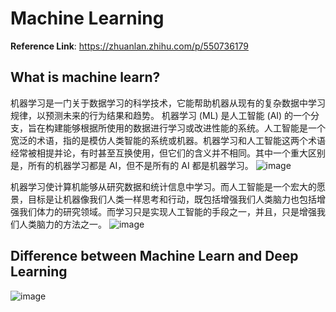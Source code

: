 Machine Learning
===
**Reference Link**: https://zhuanlan.zhihu.com/p/550736179

## What is machine learn?
机器学习是一门关于数据学习的科学技术，它能帮助机器从现有的复杂数据中学习规律，以预测未来的行为结果和趋势。
机器学习 (ML) 是人工智能 (AI) 的一个分支，旨在构建能够根据所使用的数据进行学习或改进性能的系统。人工智能是一个宽泛的术语，指的是模仿人类智能的系统或机器。机器学习和人工智能这两个术语经常被相提并论，有时甚至互换使用，但它们的含义并不相同。其中一个重大区别是，所有的机器学习都是 AI，但不是所有的 AI 都是机器学习。
![image](https://user-images.githubusercontent.com/54119762/231372076-80f82159-e6a4-4007-930d-b1c40834ae85.png)

机器学习使计算机能够从研究数据和统计信息中学习。而人工智能是一个宏大的愿景，目标是让机器像我们人类一样思考和行动，既包括增强我们人类脑力也包括增强我们体力的研究领域。而学习只是实现人工智能的手段之一，并且，只是增强我们人类脑力的方法之一。
![image](https://user-images.githubusercontent.com/54119762/231372291-2249ccee-505d-4aea-904c-55522626440d.png)


## Difference between Machine Learn and Deep Learning
![image](https://user-images.githubusercontent.com/54119762/231372499-b941062f-51ef-49fd-a516-3fd5918a78ad.png)
